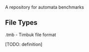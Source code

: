 A repository for automata benchmarks

File Types
----------
.tmb - Timbuk file format

[TODO: definition]
